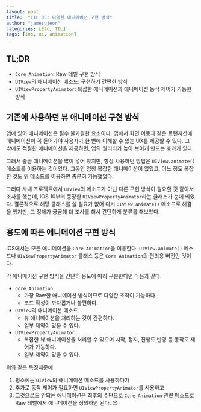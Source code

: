 ```yaml
---
layout: post
title:  "TIL 35: 다양한 애니메이션 구현 방식"
author: "jamesujeon"
categories: [Etc, TIL]
tags: [ios, ui, animation]
---
```


## TL;DR

- `Core Animation`: Raw 레벨 구현 방식
- `UIView`의 애니메이션 메소드: 구현하기 간편한 방식
- `UIViewPropertyAnimator`: 복잡한 애니메이션과 애니메이션 동작 제어가 가능한 방식

## 기존에 사용하던 뷰 애니메이션 구현 방식

앱에 있어 애니메이션은 필수 불가결한 요소이다.
앱에서 화면 이동과 같은 트랜지션에 애니메이션이 꼭 들어가야 사용자가 한 번에 이해할 수 있는 UX를 제공할 수 있다.
그 밖에도 적절한 애니메이션을 제공하면, 앱의 퀄리티가 높아 보이게 만드는 효과가 있다.

그래서 줄곧 애니메이션을 많이 넣어 왔지만, 항상 사용하던 방법은 `UIView.animate()` 메소드를 이용하는 것이었다.
그동안 엄청 복잡한 애니메이션이 없었고, 어느 정도 복잡한 것도 위 메소드를 이용하면 충분히 가능했었다.

그러다 사내 프로젝트에서 `UIView`의 메소드가 아닌 다른 구현 방식이 필요할 것 같아서 조사를 했는데, iOS 10부터 등장한 `UIViewPropertyAnimator`라는 클래스가 눈에 띄었다.
결론적으로 해당 클래스를 쓸 필요가 없어 다시 `UIView.animate()` 메소드로 해결을 했지만, 그 정체가 궁금해 더 조사를 해서 간단하게 분류를 해보았다.

## 용도에 따른 애니메이션 구현 방식

iOS에서는 모든 애니메이션을 `Core Animation`을 이용한다.
`UIView.animate()` 메소드나 `UIViewPropertyAnimator` 클래스 등은 `Core Animation`의 편의용 버전인 것이다.

각 애니메이션 구현 방식을 간단히 용도에 따라 구분한다면 다음과 같다.

- `Core Animation`
  - 가장 Raw한 애니메이션 방식이므로 다양한 조작이 가능하다.
  - 코드 작성이 까다롭거나 불편하다.
- `UIView`의 애니메이션 메소드
  - 뷰 애니메이션을 처리하는 것이 간편하다.
  - 일부 제약이 있을 수 있다.
- `UIViewPropertyAnimator`
  - 복잡한 뷰 애니메이션을 처리할 수 있으며 시작, 정지, 진행도 반영 등 동작도 제어가 가능하다.
  - 일부 제약이 있을 수 있다.

위와 같은 특징때문에

1. 평소에는 `UIView`의 애니메이션 메소드를 사용하다가
2. 추가로 동작 제어가 필요하면 `UIViewPropertyAnimator`를 사용하고
3. 그것으로도 안되는 애니메이션은 최후의 수단으로 `Core Animation` 관련 메소드로 Raw 레벨에서 애니메이션을 정의하면 된다. 😎
